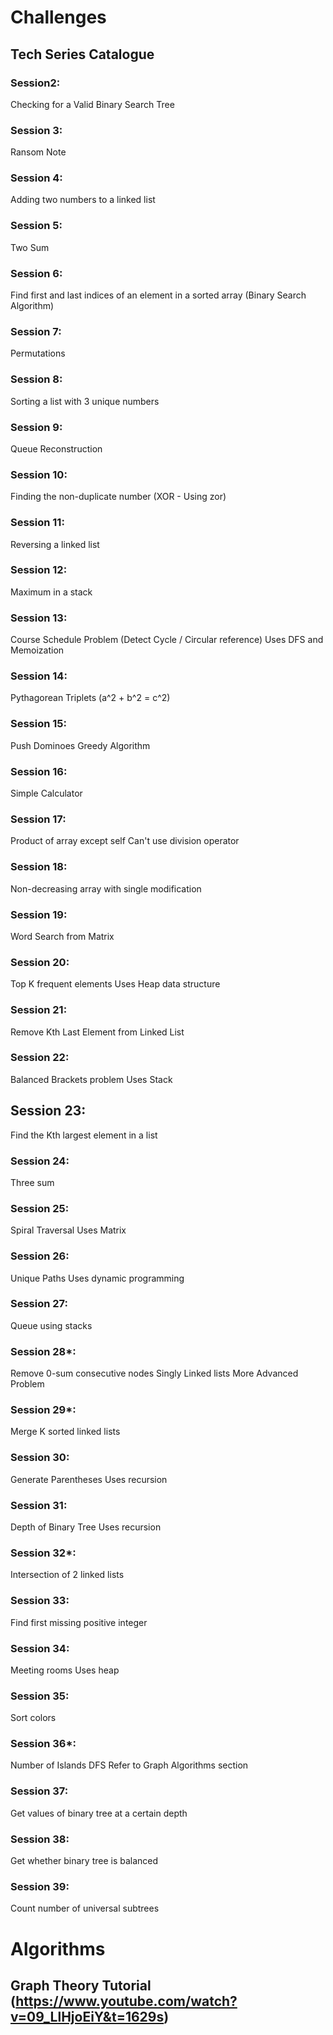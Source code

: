 ﻿# Challenges

## Tech Series Catalogue

### Session2:
Checking for a Valid Binary Search Tree

### Session 3:
Ransom Note

### Session 4:
Adding two numbers to a linked list

### Session 5:
Two Sum

### Session 6:
Find first and last indices of an element in a sorted array (Binary Search Algorithm)

### Session 7:
Permutations

### Session 8:
Sorting a list with 3 unique numbers

### Session 9:
Queue Reconstruction

### Session 10:
Finding the non-duplicate number (XOR - Using zor)

### Session 11:
Reversing a linked list

### Session 12:
Maximum in a stack

### Session 13:
Course Schedule Problem (Detect Cycle / Circular reference)
Uses DFS and Memoization

### Session 14:
Pythagorean Triplets (a^2 + b^2 = c^2)

### Session 15:
Push Dominoes
Greedy Algorithm

### Session 16:
Simple Calculator

### Session 17:
Product of array except self
Can't use division operator

### Session 18:
Non-decreasing array with single modification

### Session 19:
Word Search from Matrix

### Session 20:
Top K frequent elements
Uses Heap data structure

### Session 21:
Remove Kth Last Element from Linked List

### Session 22:
Balanced Brackets problem
Uses Stack

## Session 23:
Find the Kth largest element in a list

### Session 24:
Three sum

### Session 25:
Spiral Traversal
Uses Matrix

### Session 26:
Unique Paths
Uses dynamic programming

### Session 27:
Queue using stacks

### Session 28*:
Remove 0-sum consecutive nodes
Singly Linked lists
More Advanced Problem

### Session 29*:
Merge K sorted linked lists

### Session 30:
Generate Parentheses
Uses recursion

### Session 31:
Depth of Binary Tree
Uses recursion

### Session 32*:
Intersection of 2 linked lists

### Session 33:
Find first missing positive integer

### Session 34:
Meeting rooms
Uses heap

### Session 35:
Sort colors

### Session 36*:
Number of Islands
DFS
Refer to Graph Algorithms section

### Session 37:
Get values of binary tree at a certain depth

### Session 38:
Get whether binary tree is balanced

### Session 39:
Count number of universal subtrees

# Algorithms

## Graph Theory Tutorial (https://www.youtube.com/watch?v=09_LlHjoEiY&t=1629s)

